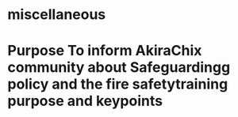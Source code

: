 # miscellaneous
# Purpose To inform AkiraChix community about Safeguardingg policy and the fire safetytraining purpose and keypoints
